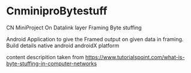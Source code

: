# CnminiproBytestuff
CN MiniProject On Datalink layer Framing Byte stuffing


Android Application to give the Framed output on given data in framing.
Build details
  native android
  androidX platform
  
content descripition taken from https://www.tutorialspoint.com/what-is-byte-stuffing-in-computer-networks

